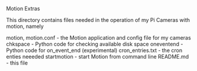 Motion Extras

This directory contains files needed in the operation of my Pi Cameras with motion, namely

motion, motion.conf - the Motion application and config file for my cameras
chkspace - Python code for checking available disk space
oneventend - Python code for on_event_end (experimental)
cron_entries.txt - the cron enties neeeded
startmotion - start Motion from command line
README.md - this file